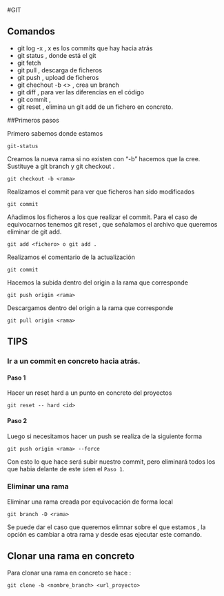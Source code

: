 #GIT
## Comandos

- git log -x , x  es los commits que hay hacia atrás
- git status , donde está el git
- git fetch
- git pull , descarga de ficheros
- git push , upload de ficheros
- git chechout -b <> , crea un branch
- git diff , para ver las diferencias en el código
- git commit ,
- git reset <fichero> , elimina un git add de un fichero en concreto.

##Primeros pasos

Primero sabemos donde estamos
````
git-status
````
Creamos la nueva rama si no existen con “-b” hacemos que la cree. Sustituye a git branch <rama> y git checkout <rama>.
````
git checkout -b <rama>
````
Realizamos el commit para ver que ficheros han sido modificados
````
git commit
````
Añadimos los ficheros a los que realizar el commit. Para el caso de equivocarnos tenemos git reset , que señalamos el archivo que queremos eliminar de git add.
````
git add <fichero> o git add .
````
Realizamos el comentario de la actualización
````
git commit
````
Hacemos la subida dentro del origin a la rama que corresponde
````
git push origin <rama>
````
Descargamos dentro del origin a la rama que corresponde
````
git pull origin <rama>
````
## TIPS
### Ir a un commit en concreto hacia atrás.
#### Paso 1 
Hacer un reset hard a un punto en concreto del proyectos
````
git reset -- hard <id>
````
#### Paso 2
Luego si necesitamos hacer un push se realiza de la siguiente forma
```
git push origin <rama> --force
```
Con esto lo que hace será subir nuestro commit, pero eliminará todos 
los que habia delante de este `id`en el `Paso 1`. 

### Eliminar una rama

Eliminar una rama creada por equivocación de forma local
````
git branch -D <rama>
````
Se puede dar el caso que queremos elimnar sobre el que estamos ,
la opción es cambiar a otra rama y desde esas ejecutar este comando.

## Clonar una rama en concreto

Para clonar una rama en concreto se hace :

`git clone -b <nombre_branch> <url_proyecto>`
